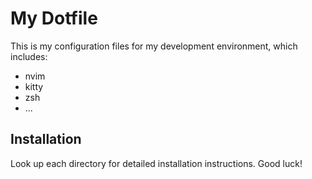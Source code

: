 # My Dotfile

This is my configuration files for my development environment, which includes:

- nvim
- kitty
- zsh
- ...

## Installation

Look up each directory for detailed installation instructions.
Good luck!
